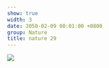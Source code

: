 ```yaml
---
show: true
width: 3
date: 2050-02-09 00:01:00 +0800
group: Nature
title: nature 29
---
```

<div>
<a href="/assets/images/photos/nature/DSC06882.jpg" target="_blank">
    <img data-src="/assets/images/photos/nature/DSC06882.jpg" class="lazy w-100 rounded-xl" src="{{ '/assets/images/empty_300x200.png' | relative_url }}">
</a>
</div>
